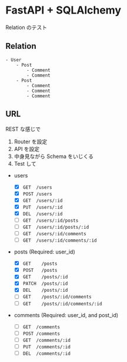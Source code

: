 # FastAPI + SQLAlchemy

Relation のテスト

## Relation

```
- User
    - Post
        - Comment
        - Comment
    - Post
        - Comment
        - Comment
        - Comment
```

## URL

REST な感じで

1. Router を設定
2. API を設定
3. 中身見ながら Schema をいじくる
4. Test して

- users

  - [x] `GET  /users`
  - [x] `POST /users`
  - [x] `GET  /users/:id`
  - [x] `PUT  /users/:id`
  - [x] `DEL  /users/:id`
  - [ ] `GET  /users/:id/posts`
  - [ ] `GET  /users/:id/posts/:id`
  - [ ] `GET  /users/:id/comments`
  - [ ] `GET  /users/:id/comments/:id`

- posts (Required: user_id)

  - [x] `GET    /posts`
  - [x] `POST   /posts`
  - [x] `GET    /posts/:id`
  - [x] `PATCH  /posts/:id`
  - [x] `DEL    /posts/:id`
  - [ ] `GET    /posts/:id/comments`
  - [ ] `GET    /posts/:id/comments/:id`

- comments (Required: user_id, and post_id)

  - [ ] `GET  /comments`
  - [ ] `POST /comments`
  - [ ] `GET  /comments/:id`
  - [ ] `PUT  /comments/:id`
  - [ ] `DEL  /comments/:id`
